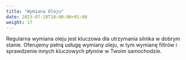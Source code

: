 ```yaml
---
title: "Wymiana Oleju"
date: 2023-07-28T10:00:00+01:00
weight: 17
---
```


Regularna wymiana oleju jest kluczowa dla utrzymania silnika w dobrym stanie.
Oferujemy pełną usługę wymiany oleju, w tym wymianę filtrów i sprawdzenie innych kluczowych płynów w Twoim samochodzie.